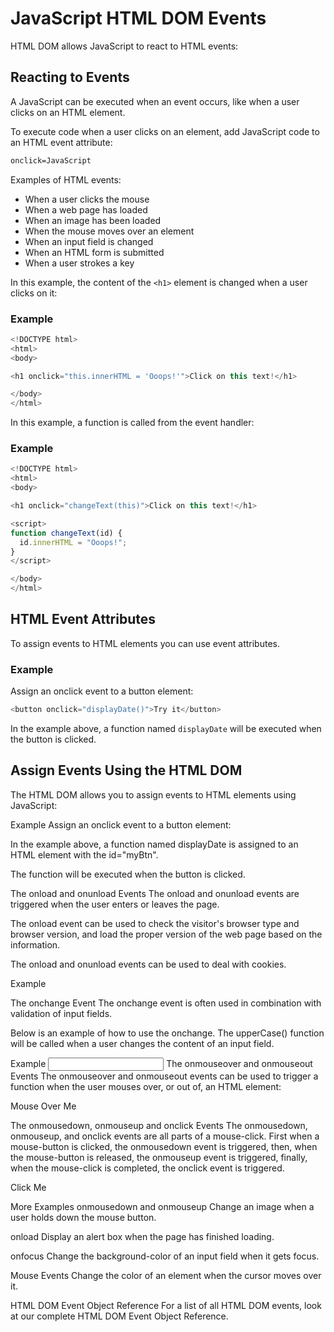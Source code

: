 # JavaScript HTML DOM Events
HTML DOM allows JavaScript to react to HTML events:


## Reacting to Events
A JavaScript can be executed when an event occurs, like when a user clicks on an HTML element.

To execute code when a user clicks on an element, add JavaScript code to an HTML event attribute:

```html
onclick=JavaScript
```

Examples of HTML events:

* When a user clicks the mouse
* When a web page has loaded
* When an image has been loaded
* When the mouse moves over an element
* When an input field is changed
* When an HTML form is submitted
* When a user strokes a key

In this example, the content of the `<h1>` element is changed when a user clicks on it:

### Example
```js
<!DOCTYPE html>
<html>
<body>

<h1 onclick="this.innerHTML = 'Ooops!'">Click on this text!</h1>

</body>
</html>
```

In this example, a function is called from the event handler:

### Example
```js
<!DOCTYPE html>
<html>
<body>

<h1 onclick="changeText(this)">Click on this text!</h1>

<script>
function changeText(id) {
  id.innerHTML = "Ooops!";
}
</script>

</body>
</html>
```



## HTML Event Attributes
To assign events to HTML elements you can use event attributes.

### Example
Assign an onclick event to a button element:

```js
<button onclick="displayDate()">Try it</button>
```

In the example above, a function named `displayDate` will be executed when the button is clicked.


## Assign Events Using the HTML DOM
The HTML DOM allows you to assign events to HTML elements using JavaScript:

Example
Assign an onclick event to a button element:

<script>
document.getElementById("myBtn").onclick = displayDate;
</script>
In the example above, a function named displayDate is assigned to an HTML element with the id="myBtn".

The function will be executed when the button is clicked.

The onload and onunload Events
The onload and onunload events are triggered when the user enters or leaves the page.

The onload event can be used to check the visitor's browser type and browser version, and load the proper version of the web page based on the information.

The onload and onunload events can be used to deal with cookies.

Example
<body onload="checkCookies()">
The onchange Event
The onchange event is often used in combination with validation of input fields.

Below is an example of how to use the onchange. The upperCase() function will be called when a user changes the content of an input field.

Example
<input type="text" id="fname" onchange="upperCase()">
The onmouseover and onmouseout Events
The onmouseover and onmouseout events can be used to trigger a function when the user mouses over, or out of, an HTML element:

Mouse Over Me

The onmousedown, onmouseup and onclick Events
The onmousedown, onmouseup, and onclick events are all parts of a mouse-click. First when a mouse-button is clicked, the onmousedown event is triggered, then, when the mouse-button is released, the onmouseup event is triggered, finally, when the mouse-click is completed, the onclick event is triggered.

Click Me

More Examples
onmousedown and onmouseup
Change an image when a user holds down the mouse button.

onload
Display an alert box when the page has finished loading.

onfocus
Change the background-color of an input field when it gets focus.

Mouse Events
Change the color of an element when the cursor moves over it.

HTML DOM Event Object Reference
For a list of all HTML DOM events, look at our complete HTML DOM Event Object Reference.